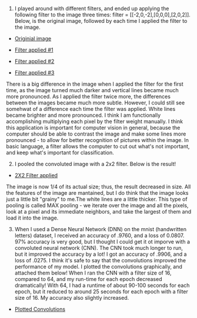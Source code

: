 1. I played around with different filters, and ended up applying the following filter to the image three times: filter = [[-2,0,-2],[0,0,0],[2,0,2]]. Below, is the original image, followed by each time I applied the filter to the image. 

- [Originial image](https://user-images.githubusercontent.com/60228374/87457111-df1ac180-c5d5-11ea-84a5-c858df07fdbf.png)

- [Filter applied #1](https://user-images.githubusercontent.com/60228374/87457244-0c676f80-c5d6-11ea-9804-a2151d697ab5.png)

- [Filter applied #2](https://user-images.githubusercontent.com/60228374/87457318-27d27a80-c5d6-11ea-8e2a-240d8731ab30.png)

- [Filter applied #3](https://user-images.githubusercontent.com/60228374/87457361-3c167780-c5d6-11ea-8436-ce8710b7981a.png)

There is a big difference in the image when I applied the filter for the first time, as the image turned much darker and vertical lines became much more pronounced. As I applied the filter twice more, the differences between the images became much more subtle. However, I could still see somehwat of a difference each time the filter was applied. White lines became brighter and more pronounced. I think I am functionally accomplishing multiplying each pixel by the filter weight manually. I think this application is important for computer vision in general, because the computer should be able to contrast the image and make some lines more pronounced - to allow for better recognition of pictures within the image. In basic language, a filter allows the computer to cut out what's not important, and keep what's important for classification.

2. I pooled the convoluted image with a 2x2 filter. Below is the result!

- [2X2 Filter applied](https://user-images.githubusercontent.com/60228374/87458190-99f78f00-c5d7-11ea-84ad-7c60f4455929.png)

The image is now 1/4 of its actual size; thus, the result decreased in size. All the features of the image are mantained, but I do think that the image looks just a little bit "grainy" to me.The white lines are a little thicker. This type of pooling is called MAX pooling - we iterate over the image and all the pixels, look at a pixel and its immediate neighbors, and take the largest of them and load it into the image. 

3. When I used a Dense Neural Network (DNN) on the mnist (handwritten letters) dataset, I received an accuracy of .9760, and a loss of 0.0807. 97% accuracy is very good, but I thought I could get it ot imporve with a convoluted neural network (CNN). The CNN took much longer to run, but it improved the accuracy by a lot! I got an accuracy of .9906, and a loss of .0275. I think it's safe to say that the convolutions improved the performance of my model. I plotted the convolutions graphically, and attached them below! When I ran the CNN with a filter size of 16, compared to 64, and my run-time for each epoch decreased dramatically! With 64, I had a runtime of about 90-100 seconds for each epoch, but it reduced to around 25 seconds for each epoch with a filter size of 16. My accuracy also slightly increased.

- [Plotted Convolutions](https://user-images.githubusercontent.com/60228374/87461255-2a37d300-c5dc-11ea-8cc1-3ce92eb891c0.png)




